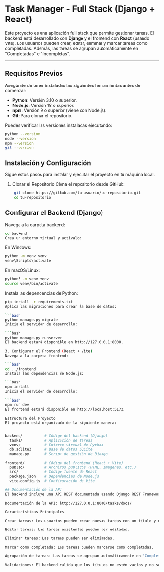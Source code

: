 # Task Manager - Full Stack (Django + React)

Este proyecto es una aplicación full stack que permite gestionar tareas. El backend está desarrollado con **Django** y el frontend con **React** (usando Vite). Los usuarios pueden crear, editar, eliminar y marcar tareas como completadas. Además, las tareas se agrupan automáticamente en "Completadas" e "Incompletas".

---

## Requisitos Previos

Asegúrate de tener instaladas las siguientes herramientas antes de comenzar:

- **Python**: Versión 3.10 o superior.
- **Node.js**: Versión 18 o superior.
- **npm**: Versión 9 o superior (viene con Node.js).
- **Git**: Para clonar el repositorio.

Puedes verificar las versiones instaladas ejecutando:

```bash
python --version
node --version
npm --version
git --version
```

## Instalación y Configuración

Sigue estos pasos para instalar y ejecutar el proyecto en tu máquina local.

1. Clonar el Repositorio
Clona el repositorio desde GitHub: 
```bash
    git clone https://github.com/tu-usuario/tu-repositorio.git
    cd tu-repositorio
```

## Configurar el Backend (Django)
Navega a la carpeta backend:


```bash
cd backend
Crea un entorno virtual y actívalo:
```

En Windows:
```bash
python -m venv venv
venv\Scripts\activate
```

En macOS/Linux:
```bash
python3 -m venv venv
source venv/bin/activate
```

Instala las dependencias de Python:

```bash
pip install -r requirements.txt
Aplica las migraciones para crear la base de datos:

```bash
python manage.py migrate
Inicia el servidor de desarrollo:

```bash
python manage.py runserver
El backend estará disponible en http://127.0.0.1:8000.

3. Configurar el Frontend (React + Vite)
Navega a la carpeta frontend:

```bash
cd ../frontend
Instala las dependencias de Node.js:

```bash
npm install
Inicia el servidor de desarrollo:

```bash
npm run dev
El frontend estará disponible en http://localhost:5173.

Estructura del Proyecto
El proyecto está organizado de la siguiente manera:


backend/          # Código del backend (Django)
  tasks/          # Aplicación de tareas
  venv/           # Entorno virtual de Python
  db.sqlite3      # Base de datos SQLite
  manage.py       # Script de gestión de Django

frontend/         # Código del frontend (React + Vite)
  public/         # Archivos públicos (HTML, imágenes, etc.)
  src/            # Código fuente de React
  package.json    # Dependencias de Node.js
  vite.config.js  # Configuración de Vite

## Documentación de la API
El backend incluye una API REST documentada usando Django REST Framework. Puedes acceder a la documentación en:

Documentación de la API: http://127.0.0.1:8000/tasks/docs/

Características Principales

Crear tareas: Los usuarios pueden crear nuevas tareas con un título y una descripción.

Editar tareas: Las tareas existentes pueden ser editadas.

Eliminar tareas: Las tareas pueden ser eliminadas.

Marcar como completada: Las tareas pueden marcarse como completadas.

Agrupación de tareas: Las tareas se agrupan automáticamente en "Completadas" e "Incompletas".

Validaciones: El backend valida que los títulos no estén vacíos y no se dupliquen.
